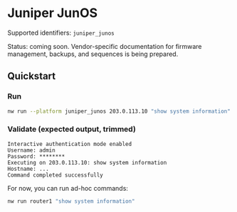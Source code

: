 # Juniper JunOS

Supported identifiers: `juniper_junos`

Status: coming soon. Vendor-specific documentation for firmware management, backups, and sequences is being prepared.

## Quickstart

### Run

```bash
nw run --platform juniper_junos 203.0.113.10 "show system information" --interactive-auth
```

### Validate (expected output, trimmed)

```
Interactive authentication mode enabled
Username: admin
Password: ********
Executing on 203.0.113.10: show system information
Hostname: ...
Command completed successfully
```

For now, you can run ad-hoc commands:

```bash
nw run router1 "show system information"
```
